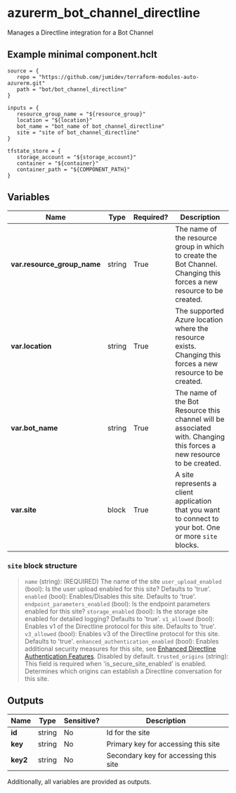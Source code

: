 # azurerm_bot_channel_directline

Manages a Directline integration for a Bot Channel

## Example minimal component.hclt

```hcl
source = {
   repo = "https://github.com/jumidev/terraform-modules-auto-azurerm.git" 
   path = "bot/bot_channel_directline" 
}

inputs = {
   resource_group_name = "${resource_group}" 
   location = "${location}" 
   bot_name = "bot_name of bot_channel_directline" 
   site = "site of bot_channel_directline" 
}

tfstate_store = {
   storage_account = "${storage_account}" 
   container = "${container}" 
   container_path = "${COMPONENT_PATH}" 
}

```

## Variables

| Name | Type | Required? |  Description |
| ---- | ---- | --------- |  ----------- |
| **var.resource_group_name** | string | True | The name of the resource group in which to create the Bot Channel. Changing this forces a new resource to be created. | 
| **var.location** | string | True | The supported Azure location where the resource exists. Changing this forces a new resource to be created. | 
| **var.bot_name** | string | True | The name of the Bot Resource this channel will be associated with. Changing this forces a new resource to be created. | 
| **var.site** | block | True | A site represents a client application that you want to connect to your bot. One or more `site` blocks. | 

### `site` block structure

>`name` (string): (REQUIRED) The name of the site
>`user_upload_enabled` (bool): Is the user upload enabled for this site? Defaults to 'true'.
>`enabled` (bool): Enables/Disables this site. Defaults to 'true'.
>`endpoint_parameters_enabled` (bool): Is the endpoint parameters enabled for this site?
>`storage_enabled` (bool): Is the storage site enabled for detailed logging? Defaults to 'true'.
>`v1_allowed` (bool): Enables v1 of the Directline protocol for this site. Defaults to 'true'.
>`v3_allowed` (bool): Enables v3 of the Directline protocol for this site. Defaults to 'true'.
>`enhanced_authentication_enabled` (bool): Enables additional security measures for this site, see [Enhanced Directline Authentication Features](https://blog.botframework.com/2018/09/25/enhanced-direct-line-authentication-features). Disabled by default.
>`trusted_origins` (string): This field is required when 'is_secure_site_enabled' is enabled. Determines which origins can establish a Directline conversation for this site.



## Outputs

| Name | Type | Sensitive? | Description |
| ---- | ---- | --------- | --------- |
| **id** | string | No  | Id for the site | 
| **key** | string | No  | Primary key for accessing this site | 
| **key2** | string | No  | Secondary key for accessing this site | 

Additionally, all variables are provided as outputs.
